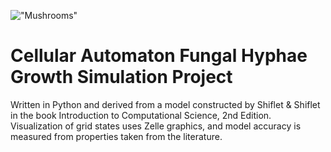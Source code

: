 !["Mushrooms"](https://www.planetnatural.com/wp-content/uploads/2012/12/fairy-ring-lawn.jpg)

# Cellular Automaton Fungal Hyphae Growth Simulation Project
Written in Python and derived from a model constructed by Shiflet & Shiflet in the book Introduction to Computational Science, 2nd Edition. Visualization of grid states uses Zelle graphics, and model accuracy is measured from properties taken from the literature.
